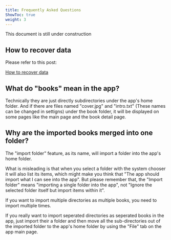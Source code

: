 ```yaml
---
title: Frequently Asked Questions
ShowToc: true
weight: 3
---
```


This document is still under construction

## How to recover data

Please refer to this post:

[How to recover data](../how-to-recover-data)

## What do "books" mean in the app?

Technically they are just directly subdirectories under the app's home folder. And if there are files named "cover.jpg" and "intro.txt" (These names can be changed in settigns) under the book folder, it will be displayed on some pages like the main page and the book detail page.

## Why are the imported books merged into one folder?

The "import folder" feature, as its name, will import a folder into the app's home folder.

What is misleading is that when you select a folder with the system chooser it will also list its items, which might make you think that "The app should import what I can see into the app". But please remember that, the "Import folder" means "importing a single folder into the app", not "Ignore the selected folder itself but import items within it".

If you want to import multiple directories as multiple books, you need to import multiple times.

If you really want to import seperated directories as seperated books in the app, just import their a folder and then move all the sub-directories out of the imported folder to the app's home folder by using the "File" tab on the app main page.